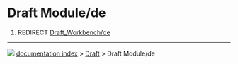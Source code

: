 # Draft Module/de
1.  REDIRECT [Draft_Workbench/de](Draft_Workbench/de.md)



---
![](images/Button_right.svg) [documentation index](../README.md) > [Draft](Draft_Workbench.md) > Draft Module/de

